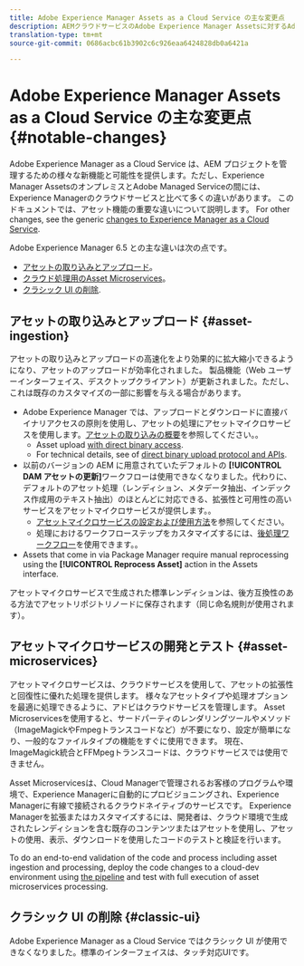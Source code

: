 ```yaml
---
title: Adobe Experience Manager Assets as a Cloud Service の主な変更点
description: AEMクラウドサービスのAdobe Experience Manager Assetsに対するAdobe Experience Manager 6.5と比較した顕著な変更点。
translation-type: tm+mt
source-git-commit: 0686acbc61b3902c6c926eaa6424828db0a6421a

---
```



# Adobe Experience Manager Assets as a Cloud Service の主な変更点 {#notable-changes}

Adobe Experience Manager as a Cloud Service は、AEM プロジェクトを管理するための様々な新機能と可能性を提供します。ただし、Experience Manager AssetsのオンプレミスとAdobe Managed Serviceの間には、Experience Managerのクラウドサービスと比べて多くの違いがあります。 このドキュメントでは、アセット機能の重要な違いについて説明します。 For other changes, see the generic [changes to Experience Manager as a Cloud Service](/help/release-notes/aem-cloud-changes.md).

Adobe Experience Manager 6.5 との主な違いは次の点です。

* [アセットの取り込みとアップロード](#asset-ingestion)。
* [クラウド処理用のAsset Microservices](#asset-microservices)。
* [クラシック UI の削除](#classic-ui).

## アセットの取り込みとアップロード {#asset-ingestion}

アセットの取り込みとアップロードの高速化をより効果的に拡大縮小できるようになり、アセットのアップロードが効率化されました。 製品機能（Web ユーザーインターフェイス、デスクトップクライアント）が更新されました。ただし、これは既存のカスタマイズの一部に影響を与える場合があります。

* Adobe Experience Manager では、アップロードとダウンロードに直接バイナリアクセスの原則を使用し、アセットの処理にアセットマイクロサービスを使用します。[アセットの取り込みの概要](/help/assets/asset-microservices-overview.md)を参照してください。。
   * Asset upload [with direct binary access](/help/assets/asset-microservices-overview.md#asset-upload-with-direct-binary-access).
   * For technical details, see  of [direct binary upload protocol and APIs](/help/assets/developer-reference-material-apis.md#overview-binary-upload).
* 以前のバージョンの AEM に用意されていたデフォルトの **[!UICONTROL DAM アセットの更新]**&#x200B;ワークフローは使用できなくなりました。代わりに、デフォルトのアセット処理（レンディション、メタデータ抽出、インデックス作成用のテキスト抽出）のほとんどに対応できる、拡張性と可用性の高いサービスをアセットマイクロサービスが提供します。。
   * [アセットマイクロサービスの設定および使用方法](/help/assets/asset-microservices-configure-and-use.md)を参照してください。
   * 処理におけるワークフローステップをカスタマイズするには、[後処理ワークフロー](/help/assets/asset-microservices-configure-and-use.md#post-processing-workflows)を使用できます。。
* Assets that come in via Package Manager require manual reprocessing using the **[!UICONTROL Reprocess Asset]** action in the Assets interface.

アセットマイクロサービスで生成された標準レンディションは、後方互換性のある方法でアセットリポジトリノードに保存されます（同じ命名規則が使用されます）。

## アセットマイクロサービスの開発とテスト {#asset-microservices}

アセットマイクロサービスは、クラウドサービスを使用して、アセットの拡張性と回復性に優れた処理を提供します。 様々なアセットタイプや処理オプションを最適に処理できるように、アドビはクラウドサービスを管理します。 Asset Microservicesを使用すると、サードパーティのレンダリングツールやメソッド（ImageMagickやFmpegトランスコードなど）が不要になり、設定が簡単になり、一般的なファイルタイプの機能をすぐに使用できます。 現在、ImageMagick統合とFFMpegトランスコードは、クラウドサービスでは使用できません。

Asset Microservicesは、Cloud Managerで管理されるお客様のプログラムや環境で、Experience Managerに自動的にプロビジョニングされ、Experience Managerに有線で接続されるクラウドネイティブのサービスです。 Experience Managerを拡張またはカスタマイズするには、開発者は、クラウド環境で生成されたレンディションを含む既存のコンテンツまたはアセットを使用し、アセットの使用、表示、ダウンロードを使用したコードのテストと検証を行います。

To do an end-to-end validation of the code and process including asset ingestion and processing, deploy the code changes to a cloud-dev environment using [the pipeline](/help/implementing/cloud-manager/configure-pipeline.md) and test with full execution of asset microservices processing.

## クラシック UI の削除 {#classic-ui}

Adobe Experience Manager as a Cloud Service ではクラシック UI が使用できなくなりました。標準のインターフェイスは、タッチ対応UIです。
